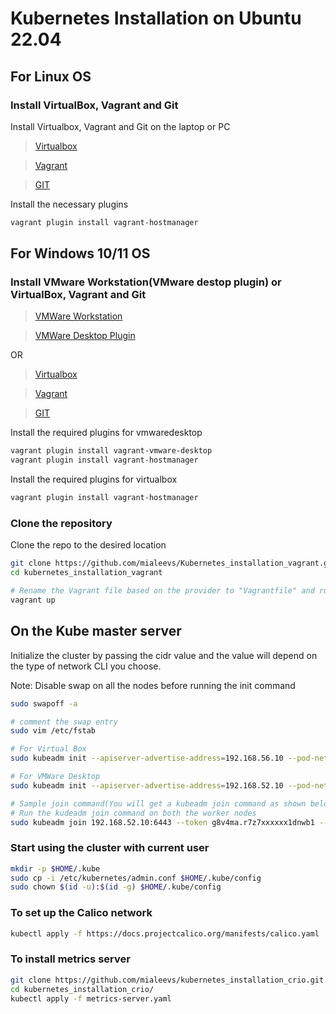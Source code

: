 # Kubernetes Installation on Ubuntu 22.04

## For Linux OS

### Install VirtualBox, Vagrant and Git

Install Virtualbox, Vagrant and Git on the laptop or PC

> [Virtualbox](https://www.virtualbox.org/)

> [Vagrant](https://www.vagrantup.com/)

> [GIT](https://git-scm.com/)

Install the necessary plugins

```bash
vagrant plugin install vagrant-hostmanager
```

## For Windows 10/11 OS

### Install VMware Workstation(VMware destop plugin) or VirtualBox, Vagrant and Git

> [VMWare Workstation](https://www.vmware.com/products/workstation-pro.html)

> [VMWare Desktop Plugin](https://developer.hashicorp.com/vagrant/docs/providers/vmware/vagrant-vmware-utility)

OR

> [Virtualbox](https://www.virtualbox.org/)

> [Vagrant](https://www.vagrantup.com/)

> [GIT](https://git-scm.com/)

Install the required plugins for vmwaredesktop

```bash
vagrant plugin install vagrant-vmware-desktop
vagrant plugin install vagrant-hostmanager
```

Install the required plugins for virtualbox

```bash
vagrant plugin install vagrant-hostmanager

```

### Clone the repository

Clone the repo to the desired location

```bash
git clone https://github.com/mialeevs/Kubernetes_installation_vagrant.git
cd kubernetes_installation_vagrant

# Rename the Vagrant file based on the provider to "Vagrantfile" and run below command
vagrant up
```

## On the Kube master server

Initialize the cluster by passing the cidr value and the value will depend on the type of network CLI you choose.

Note: Disable swap on all the nodes before running the init command

```bash
sudo swapoff -a

# comment the swap entry
sudo vim /etc/fstab
```

```bash
# For Virtual Box
sudo kubeadm init --apiserver-advertise-address=192.168.56.10 --pod-network-cidr=10.244.0.0/16

# For VMWare Desktop
sudo kubeadm init --apiserver-advertise-address=192.168.52.10 --pod-network-cidr=10.244.0.0/16

# Sample join command(You will get a kubeadm join command as shown below, save is safe)
# Run the kudeadm join command on both the worker nodes
sudo kubeadm join 192.168.52.10:6443 --token g8v4ma.r7z7xxxxxx1dnwb1 --discovery-token-ca-cert-hash sha256:930f85997fdfxxxxxxxxxxxxxxx8fd084f30a8b12080f3e4b530
```

### Start using the cluster with current user

```bash
mkdir -p $HOME/.kube
sudo cp -i /etc/kubernetes/admin.conf $HOME/.kube/config
sudo chown $(id -u):$(id -g) $HOME/.kube/config
```

### To set up the Calico network

```bash
kubectl apply -f https://docs.projectcalico.org/manifests/calico.yaml
```

### To install metrics server

```bash
git clone https://github.com/mialeevs/kubernetes_installation_crio.git
cd kubernetes_installation_crio/
kubectl apply -f metrics-server.yaml

```
